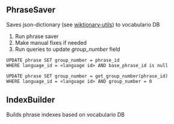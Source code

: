 ## PhraseSaver

Saves json-dictionary (see [wiktionary-utils](https://github.com/vanzay/wiktionary-utils)) to vocabulario DB

1. Run phrase saver
2. Make manual fixes if needed
3. Run queries to update *group_number* field
```
UPDATE phrase SET group_number = phrase_id
WHERE language_id = <language id> AND base_phrase_id is null
```
```
UPDATE phrase SET group_number = get_group_number(phrase_id)
WHERE language_id = <language id> AND group_number = 0
```

## IndexBuilder

Builds phrase indexes based on vocabulario DB

